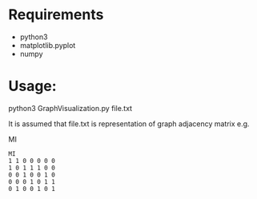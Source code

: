 # Requirements
- python3
- matplotlib.pyplot
- numpy

# Usage:
python3 GraphVisualization.py file.txt

It is assumed that file.txt is representation of graph adjacency matrix e.g.

MI
```
MI
1 1 0 0 0 0 0
1 0 1 1 1 0 0
0 0 1 0 0 1 0
0 0 0 1 0 1 1
0 1 0 0 1 0 1
```
